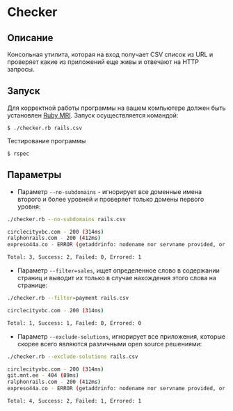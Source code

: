 # Checker

## Описание

Консольная утилита, которая на вход получает CSV список из URL и проверяет какие из приложений еще живы и 
отвечают на HTTP запросы.

## Запуск 

Для корректной работы программы на вашем компьютере должен быть установлен [Ruby MRI](https://www.ruby-lang.org/en/).
Запуск осуществляется командой:
```
$ ./checker.rb rails.csv
```
Тестирование программы
```
$ rspec
```

## Параметры

- Параметр `--no-subdomains` - игнорирует все доменные имена второго и более уровней и проверяет только домены 
  первого уровня:

```bash
./checker.rb --no-subdomains rails.csv

circlecityvbc.com - 200 (314ms)
ralphonrails.com - 200 (412ms)
expreso44a.co - ERROR (getaddrinfo: nodename nor servname provided, or not known)

Total: 3, Success: 2, Failed: 0, Errored: 1
```

- Параметр `--filter=sales`, ищет определенное слово в содержании страниц и выводит их только в случае 
  нахождения этого слова на странице:

```bash
./checker.rb --filter=payment rails.csv

circlecityvbc.com - 200 (314ms)

Total: 1, Success: 1, Failed: 0, Errored: 0
```

- Параметр `--exclude-solutions`, игнорирует все приложения, которые скорее всего являются различными 
  open source решениями:

```bash
./checker.rb --exclude-solutions rails.csv

circlecityvbc.com - 200 (314ms)
git.mnt.ee - 404 (89ms)
ralphonrails.com - 200 (412ms)
expreso44a.co - ERROR (getaddrinfo: nodename nor servname provided, or not known)

Total: 4, Success: 2, Failed: 1, Errored: 1
```